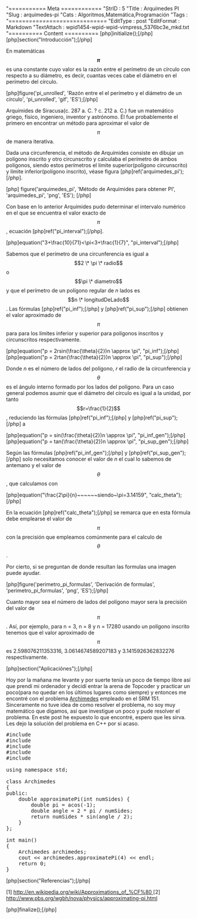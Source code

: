 "=========== Meta ============
"StrID : 5
"Title : Arquímedes PI
"Slug  : arquimedes-pi
"Cats  : Algoritmos,Matemática,Programación
"Tags  : 
"=============================
"EditType   : post
"EditFormat : Markdown
"TextAttach : wpid1454-wpid-wpid-vimpress_5376bc3e_mkd.txt
"========== Content ==========
[php]initialize();[/php]
[php]section("Introducción");[/php]

En matemáticas <b>$$\pi$$</b> es una constante cuyo valor es la razón entre el perímetro de un círculo con respecto a su diámetro, es decir, cuantas veces cabe el diámetro en el perímetro del círculo.

[php]figure('pi_unrolled', 'Razón entre el el perímetro y el diámetro de un círculo', 'pi_unrolled', 'gif', 'ES');[/php]

Arquímides de Siracusa(c. 287 a. C. ? c. 212 a. C.) fue un matemático griego, físico, ingeniero, inventor y astrónomo. Él fue probablemente el primero en encontrar un método para aproximar el valor de $$\pi$$ de manera iterativa.

Dada una circunferencia, el método de Arquímides consiste en dibujar un polígono inscrito y otro circunscrito y calculaba el perímetro de ambos polígonos, siendo estos perímetros el límite superior(polígono circunscrito) y límite inferior(polígono inscrito), véase figura [php]ref('arquimedes_pi');[/php].

[php]
figure('arquimedes_pi', 'Método de Arquímides para obtener PI', 'arquimedes_pi', 'png', 'ES');
[/php]

Con base en lo anterior Arquímides pudo determinar el intervalo numérico en el que se encuentra el valor exacto de $$\pi$$, ecuación [php]ref("pi_interval");[/php].

[php]equation("3+\frac{10}{71}<\pi<3+\frac{1}{7}", "pi_interval");[/php] 

Sabemos que el perímetro de una circunferencia es igual a $$2 \* \pi \* radio$$ o  $$\pi \* diametro$$ y que el perímetro de un polígono regular de <em>n</em> lados es $$n \* longitudDeLado$$. Las fórmulas [php]ref("pi_inf");[/php] y [php]ref("pi_sup");[/php] obtienen el valor aproximado de $$\pi$$ para para los límites inferior y superior para polígonos inscritos y circunscritos respectivamente.

[php]equation("p = 2rsin(\frac{\theta}{2})n \approx \pi", "pi_inf");[/php]
[php]equation("p = 2rtan(\frac{\theta}{2})n \approx \pi", "pi_sup");[/php]

Donde <em>n</em> es el número de lados del polígono, <em>r</em> el radio de la circunferencia y $$\theta$$ es el ángulo interno formado por los lados del polígono. Para un caso general podemos asumir que el diámetro del círculo es igual a la unidad, por tanto $$r=\frac{1}{2}$$, reduciendo las fórmulas [php]ref("pi_inf");[/php] y [php]ref("pi_sup");[/php] a

[php]equation("p = sin(\frac{\theta}{2})n \approx \pi", "pi_inf_gen");[/php]
[php]equation("p = tan(\frac{\theta}{2})n \approx \pi", "pi_sup_gen");[/php]


Según las fórmulas [php]ref("pi_inf_gen");[/php] y [php]ref("pi_sup_gen");[/php] solo necesitamos conocer el valor de <em>n</em> el cual lo sabemos de antemano  y el valor de $$\theta$$, que calculamos con 

[php]equation("\frac{2\pi}{n}~~~~~~siendo~\pi=3.14159", "calc_theta");[/php]

En la ecuación [php]ref("calc_theta");[/php] se remarca que en esta fórmula debe emplearse el valor de $$\pi$$ con la precisión que empleamos comúnmente para el calculo de $$\theta$$.

Por cierto, si se preguntan de donde resultan las formulas una imagen puede ayudar.

[php]figure('perimetro_pi_formulas', 'Derivación de formulas', 'perimetro_pi_formulas', 'png', 'ES');[/php]

Cuanto mayor sea el número de lados del polígono mayor sera la precisión del valor de $$\pi$$. Así, por ejemplo, para n = 3, n = 8 y n = 17280 usando un polígono inscrito tenemos que el valor aproximado de $$\pi$$ es 2.598076211353316, 3.0614674589207183 y 3.1415926362832276 respectivamente.

[php]section("Aplicaciónes");[/php]

Hoy por la mañana me levante y por suerte tenía un poco de tiempo libre así que prendí mi ordenador y decidí entrar la arena de Topcoder y practicar un poco(para no quedar en los últimos lugares como siempre) y entonces me encontré con el problema <a href="http://www.topcoder.com/stat?c=problem_statement&pm=1693" target="__blank">Archimedes</a> empleado en el SRM 151. Sinceramente no tuve idea de como resolver el problema, no soy muy matemático que digamos, así que investigue un poco y pude resolver el problema. En este post he expuesto lo que encontré, espero que les sirva. Les dejo la solución del problema en C++ por si acaso.

<pre lang="cpp">
#include <string>
#include <vector>
#include <algorithm>
#include <cmath>
#include <iostream>

using namespace std;

class Archimedes
{
public:
    double approximatePi(int numSides) {
        double pi = acos(-1);
        double angle = 2 * pi / numSides;
        return numSides * sin(angle / 2);
    }
};

int main()
{
    Archimedes archimedes;
    cout << archimedes.approximatePi(4) << endl;
    return 0;
}
</pre>

[php]section("Referencias");[/php] 
<p>
[1] <a href="http://en.wikipedia.org/wiki/Approximations_of_%CF%80" target="_blank"> http://en.wikipedia.org/wiki/Approximations_of_%CF%80 </a><br\>
[2] <a href="http://www.pbs.org/wgbh/nova/physics/approximating-pi.html" target="_blank"> http://www.pbs.org/wgbh/nova/physics/approximating-pi.html</a>
</p>


[php]finalize();[/php]
